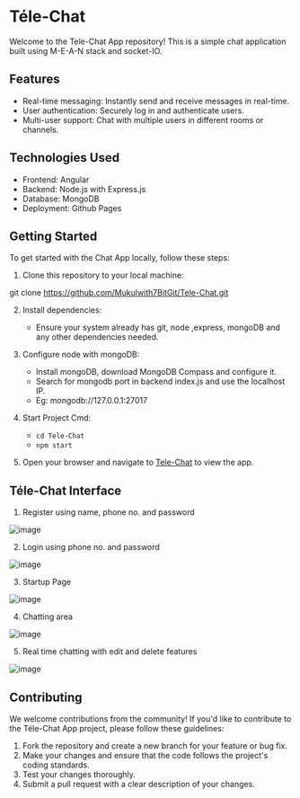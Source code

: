 # Téle-Chat

Welcome to the Tele-Chat App repository! This is a simple chat application built using M-E-A-N stack and socket-IO.

## Features
- Real-time messaging: Instantly send and receive messages in real-time.
- User authentication: Securely log in and authenticate users.
- Multi-user support: Chat with multiple users in different rooms or channels.

## Technologies Used
- Frontend: Angular
- Backend: Node.js with Express.js
- Database: MongoDB
- Deployment:  Github Pages

## Getting Started

To get started with the Chat App locally, follow these steps:

1. Clone this repository to your local machine:

git clone https://github.com/Mukulwith7BitGit/Tele-Chat.git

2. Install dependencies:

    - Ensure your system already has git, node ,express, mongoDB and any other dependencies needed.

3. Configure node with mongoDB:

    - Install mongoDB, download MongoDB Compass and configure it.
    - Search for mongodb port in backend index.js and use the localhost IP.
    - Eg: mongodb://127.0.0.1:27017

3. Start Project Cmd:

    - ```cd Tele-Chat```
    - ```npm start```

4. Open your browser and navigate to [Tele-Chat](http://localhost:4200) to view the app.

## Téle-Chat Interface

1. Register using name, phone no. and password 

![image](https://github.com/Mukulwith7BitGit/Tele-Chat/assets/55890512/3a48502a-5299-4e96-af3d-84bfb2387cba)

2. Login using phone no. and password 

![image](https://github.com/Mukulwith7BitGit/Tele-Chat/assets/55890512/e52354e5-7421-4282-a1cd-ac057578d712)

3. Startup Page 

![image](https://github.com/Mukulwith7BitGit/Tele-Chat/assets/55890512/cecb5244-0f67-46d3-a756-d0716e79395a)

4. Chatting area 

![image](https://github.com/Mukulwith7BitGit/Tele-Chat/assets/55890512/6508fbbc-fe60-4f91-9b3f-a9c5857bf7bb)

5. Real time chatting with edit and delete features 

![image](https://github.com/Mukulwith7BitGit/Tele-Chat/assets/55890512/38c04643-e97d-4724-b538-791fc77c324d)



## Contributing

We welcome contributions from the community! If you'd like to contribute to the Téle-Chat App project, please follow these guidelines:

1. Fork the repository and create a new branch for your feature or bug fix.
2. Make your changes and ensure that the code follows the project's coding standards.
3. Test your changes thoroughly.
4. Submit a pull request with a clear description of your changes.
